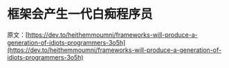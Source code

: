 # 框架会产生一代白痴程序员

原文：[https://dev.to/heithemmoumni/frameworks-will-produce-a-generation-of-idiots-programmers-3o5h](https://dev.to/heithemmoumni/frameworks-will-produce-a-generation-of-idiots-programmers-3o5h)